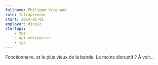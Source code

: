 ```yaml
---
fullname: Philippe Vrignaud
role: Intrapreneur
start: 2014-01-01
employer: dinsic
startups:
    - mps
    - api-entreprise
    - tps
---
```


Fonctionnaire, et le plus vieux de la bande. Le moins disruptif ? À voir…
